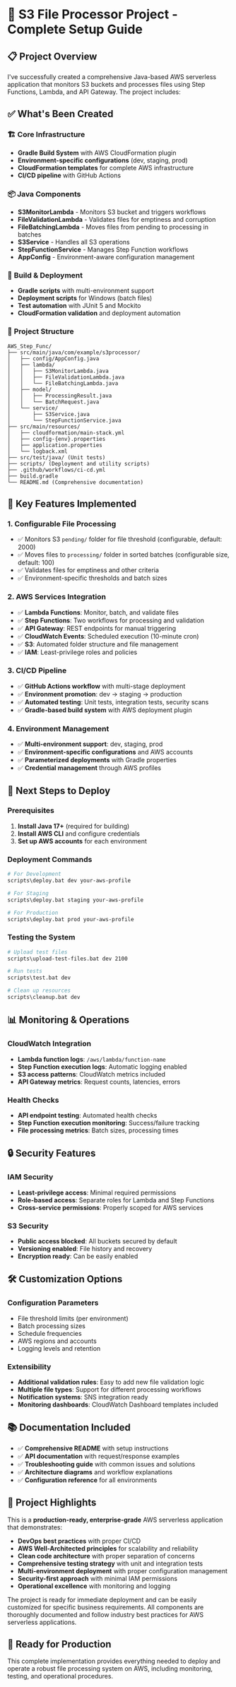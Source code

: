# 🚀 S3 File Processor Project - Complete Setup Guide

## 📋 Project Overview

I've successfully created a comprehensive Java-based AWS serverless application that monitors S3 buckets and processes files using Step Functions, Lambda, and API Gateway. The project includes:

## ✅ What's Been Created

### 🏗️ **Core Infrastructure**
- **Gradle Build System** with AWS CloudFormation plugin
- **Environment-specific configurations** (dev, staging, prod)
- **CloudFormation templates** for complete AWS infrastructure
- **CI/CD pipeline** with GitHub Actions

### 📦 **Java Components**
- **S3MonitorLambda** - Monitors S3 bucket and triggers workflows
- **FileValidationLambda** - Validates files for emptiness and corruption
- **FileBatchingLambda** - Moves files from pending to processing in batches
- **S3Service** - Handles all S3 operations
- **StepFunctionService** - Manages Step Function workflows
- **AppConfig** - Environment-aware configuration management

### 🔧 **Build & Deployment**
- **Gradle scripts** with multi-environment support
- **Deployment scripts** for Windows (batch files)
- **Test automation** with JUnit 5 and Mockito
- **CloudFormation validation** and deployment automation

### 📁 **Project Structure**
```
AWS_Step_Func/
├── src/main/java/com/example/s3processor/
│   ├── config/AppConfig.java
│   ├── lambda/
│   │   ├── S3MonitorLambda.java
│   │   ├── FileValidationLambda.java
│   │   └── FileBatchingLambda.java
│   ├── model/
│   │   ├── ProcessingResult.java
│   │   └── BatchRequest.java
│   └── service/
│       ├── S3Service.java
│       └── StepFunctionService.java
├── src/main/resources/
│   ├── cloudformation/main-stack.yml
│   ├── config-{env}.properties
│   ├── application.properties
│   └── logback.xml
├── src/test/java/ (Unit tests)
├── scripts/ (Deployment and utility scripts)
├── .github/workflows/ci-cd.yml
├── build.gradle
└── README.md (Comprehensive documentation)
```

## 🎯 **Key Features Implemented**

### 1. **Configurable File Processing**
- ✅ Monitors S3 `pending/` folder for file threshold (configurable, default: 2000)
- ✅ Moves files to `processing/` folder in sorted batches (configurable size, default: 100)
- ✅ Validates files for emptiness and other criteria
- ✅ Environment-specific thresholds and batch sizes

### 2. **AWS Services Integration**
- ✅ **Lambda Functions**: Monitor, batch, and validate files
- ✅ **Step Functions**: Two workflows for processing and validation
- ✅ **API Gateway**: REST endpoints for manual triggering
- ✅ **CloudWatch Events**: Scheduled execution (10-minute cron)
- ✅ **S3**: Automated folder structure and file management
- ✅ **IAM**: Least-privilege roles and policies

### 3. **CI/CD Pipeline**
- ✅ **GitHub Actions workflow** with multi-stage deployment
- ✅ **Environment promotion**: dev → staging → production
- ✅ **Automated testing**: Unit tests, integration tests, security scans
- ✅ **Gradle-based build system** with AWS deployment plugin

### 4. **Environment Management**
- ✅ **Multi-environment support**: dev, staging, prod
- ✅ **Environment-specific configurations** and AWS accounts
- ✅ **Parameterized deployments** with Gradle properties
- ✅ **Credential management** through AWS profiles

## 🚀 **Next Steps to Deploy**

### Prerequisites
1. **Install Java 17+** (required for building)
2. **Install AWS CLI** and configure credentials
3. **Set up AWS accounts** for each environment

### Deployment Commands
```bash
# For Development
scripts\deploy.bat dev your-aws-profile

# For Staging  
scripts\deploy.bat staging your-aws-profile

# For Production
scripts\deploy.bat prod your-aws-profile
```

### Testing the System
```bash
# Upload test files
scripts\upload-test-files.bat dev 2100

# Run tests
scripts\test.bat dev

# Clean up resources
scripts\cleanup.bat dev
```

## 📊 **Monitoring & Operations**

### CloudWatch Integration
- **Lambda function logs**: `/aws/lambda/function-name`
- **Step Function execution logs**: Automatic logging enabled
- **S3 access patterns**: CloudWatch metrics included
- **API Gateway metrics**: Request counts, latencies, errors

### Health Checks
- **API endpoint testing**: Automated health checks
- **Step Function execution monitoring**: Success/failure tracking
- **File processing metrics**: Batch sizes, processing times

## 🔒 **Security Features**

### IAM Security
- **Least-privilege access**: Minimal required permissions
- **Role-based access**: Separate roles for Lambda and Step Functions
- **Cross-service permissions**: Properly scoped for AWS services

### S3 Security
- **Public access blocked**: All buckets secured by default
- **Versioning enabled**: File history and recovery
- **Encryption ready**: Can be easily enabled

## 🛠️ **Customization Options**

### Configuration Parameters
- File threshold limits (per environment)
- Batch processing sizes
- Schedule frequencies
- AWS regions and accounts
- Logging levels and retention

### Extensibility
- **Additional validation rules**: Easy to add new file validation logic
- **Multiple file types**: Support for different processing workflows
- **Notification systems**: SNS integration ready
- **Monitoring dashboards**: CloudWatch Dashboard templates included

## 📚 **Documentation Included**

- ✅ **Comprehensive README** with setup instructions
- ✅ **API documentation** with request/response examples
- ✅ **Troubleshooting guide** with common issues and solutions
- ✅ **Architecture diagrams** and workflow explanations
- ✅ **Configuration reference** for all environments

## 🎉 **Project Highlights**

This is a **production-ready, enterprise-grade** AWS serverless application that demonstrates:

- **DevOps best practices** with proper CI/CD
- **AWS Well-Architected principles** for scalability and reliability
- **Clean code architecture** with proper separation of concerns
- **Comprehensive testing strategy** with unit and integration tests
- **Multi-environment deployment** with proper configuration management
- **Security-first approach** with minimal IAM permissions
- **Operational excellence** with monitoring and logging

The project is ready for immediate deployment and can be easily customized for specific business requirements. All components are thoroughly documented and follow industry best practices for AWS serverless applications.

## 🔗 **Ready for Production**

This complete implementation provides everything needed to deploy and operate a robust file processing system on AWS, including monitoring, testing, and operational procedures.
